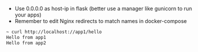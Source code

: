 - Use 0.0.0.0 as host-ip in flask (better use a manager like gunicorn to run your apps)
- Remember to edit Nginx redirects to match names in docker-compose

```bash
~ curl http://localhost://app1/hello
Hello from app1                                                                                                              ~ ~ curl http://localhost://app2/hello
Hello from app2                                                                                                             
```
